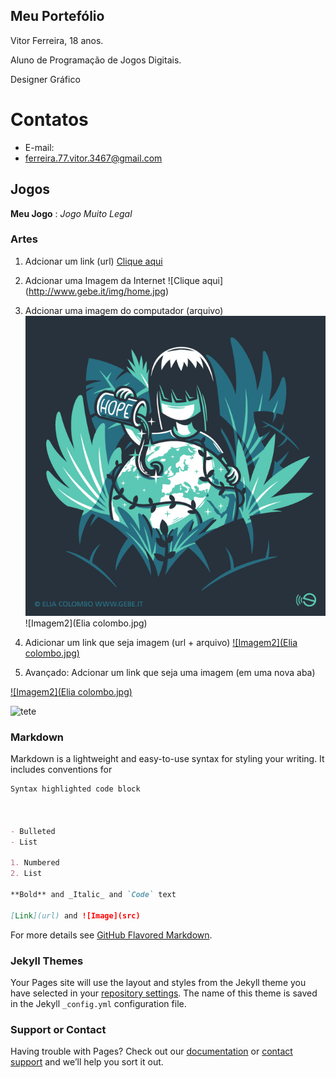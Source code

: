 ## Meu Portefólio

Vitor Ferreira, 18 anos.

Aluno de Programação de Jogos Digitais.

Designer Gráfico

# Contatos

- E-mail: 
- ferreira.77.vitor.3467@gmail.com

## Jogos

**Meu Jogo** : _Jogo Muito Legal_

### Artes

1. Adcionar um link (url)
[Clique aqui](http://www.gebe.it/img/home.jpg)

2. Adcionar uma Imagem da Internet
![Clique aqui] (http://www.gebe.it/img/home.jpg)

3. Adcionar uma imagem do computador (arquivo)
![Imagem1](eliacolombo4.jpg)
![Imagem2](Elia colombo.jpg)

4. Adicionar um link que seja imagem (url + arquivo)
[![Imagem2](Elia colombo.jpg)](https://marcelomesmo.com/)

5. Avançado: Adcionar um link que seja uma imagem (em uma nova aba)

<a href="https://marcelomesmo.com/" target="_blank"> ![Imagem2](Elia colombo.jpg) </a>

![tete](http://s2.glbimg.com/oD9XFZo12kp8v6OGIbIPemfkpGw=/e.glbimg.com/og/ed/f/original/2017/10/26/tiranossauro.jpg)

### Markdown

Markdown is a lightweight and easy-to-use syntax for styling your writing. It includes conventions for

```markdown
Syntax highlighted code block



- Bulleted
- List

1. Numbered
2. List

**Bold** and _Italic_ and `Code` text

[Link](url) and ![Image](src)
```

For more details see [GitHub Flavored Markdown](https://guides.github.com/features/mastering-markdown/).

### Jekyll Themes

Your Pages site will use the layout and styles from the Jekyll theme you have selected in your [repository settings](https://github.com/vitor77ferreira/vitor77ferreira.github.io/settings). The name of this theme is saved in the Jekyll `_config.yml` configuration file.

### Support or Contact

Having trouble with Pages? Check out our [documentation](https://help.github.com/categories/github-pages-basics/) or [contact support](https://github.com/contact) and we’ll help you sort it out.
